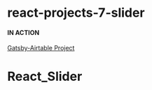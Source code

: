 # react-projects-7-slider

#### IN ACTION

[Gatsby-Airtable Project](https://gatsby-airtable-design-project.netlify.app/)
# React_Slider
